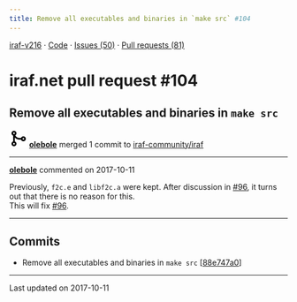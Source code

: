```yaml
---
title: Remove all executables and binaries in `make src` #104
---
```


[iraf-v216](/iraf-v216) · [Code](https://github.com/iraf-community/iraf/tree/iraf-v216) · [Issues (50)](/iraf-v216/issues) · [Pull requests (81)](/iraf-v216/issues/pulls)

# iraf.net pull request #104
## Remove all executables and binaries in `make src`
![merge](git-merge.svg) **[olebole](https://github.com/olebole)** merged 1 commit to [iraf-community/iraf](https://github.com/iraf-community/iraf/)

- - - -

**[olebole](https://github.com/olebole)** commented on 2017-10-11

Previously, `f2c.e` and `libf2c.a` were kept. After discussion in [#96](https://iraf-community.github.io/iraf-v216/issues/96), it turns out that there is no reason for this.   
This will fix [#96](https://iraf-community.github.io/iraf-v216/issues/96).
- - - -

## Commits

* Remove all executables and binaries in `make src` [[88e747a0](https://github.com/iraf-community/iraf/commit/88e747a04c6746f2e25c5fd1079ff11fcadd56a4)]

- - - -

Last updated on 2017-10-11
